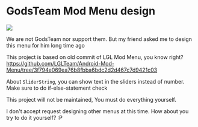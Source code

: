 # GodsTeam Mod Menu design

![](https://i.imgur.com/QozJ8FA.gif)

We are not GodsTeam nor support them. But my friend asked me to design this menu for him long time ago

This project is based on old commit of LGL Mod Menu, you know right? https://github.com/LGLTeam/Android-Mod-Menu/tree/3f794e069ea76b8fbba6bdc2d2d467c7d9421c03

About `SliderString`, you can show text in the sliders instead of number. Make sure to do if-else-statement check

This project will not be maintained, You must do everything yourself.

I don't accept request designing other menus at this time. How about you try to do it yourself? :P
